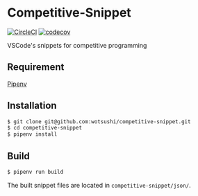 # Competitive-Snippet

[![CircleCI](https://circleci.com/gh/wotsushi/competitive-snippet.svg?style=svg)](https://circleci.com/gh/wotsushi/competitive-snippet)
[![codecov](https://codecov.io/gh/wotsushi/competitive-snippet/branch/master/graph/badge.svg)](https://codecov.io/gh/wotsushi/competitive-snippet)

VSCode's snippets for competitive programming

## Requirement

[Pipenv](https://github.com/pypa/pipenv/)

## Installation

```bash
$ git clone git@github.com:wotsushi/competitive-snippet.git
$ cd competitive-snippet
$ pipenv install
```

## Build

```bash
$ pipenv run build
```

The built snippet files are located in `competitive-snippet/json/`.
